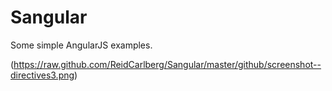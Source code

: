 Sangular
========

Some simple AngularJS examples.

(https://raw.github.com/ReidCarlberg/Sangular/master/github/screenshot--directives3.png)

